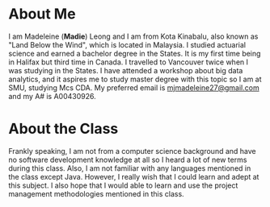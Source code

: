 # About Me

I am Madeleine (**Madie**) Leong and I am from Kota Kinabalu, also known as "Land Below the Wind", which is located in Malaysia. I studied actuarial science and earned a bachelor degree in the States. It is my first time being in Halifax but third time in Canada. I travelled to Vancouver twice when I was studying in the States. I have attended a workshop about big data analytics, and it aspires me to study master degree with this topic so I am at SMU, studying Mcs CDA. My preferred email is mjmadeleine27@gmail.com and my A# is A00430926.

# About the Class

Frankly speaking, I am not from a computer science background and have no software development knowledge at all so I heard a lot of new terms during this class. Also, I am not familiar with any languages mentioned in the class except Java. However, I really wish that I could learn and adept at this subject. I also hope that I would able to learn and use the project management methodologies mentioned in this class. 

